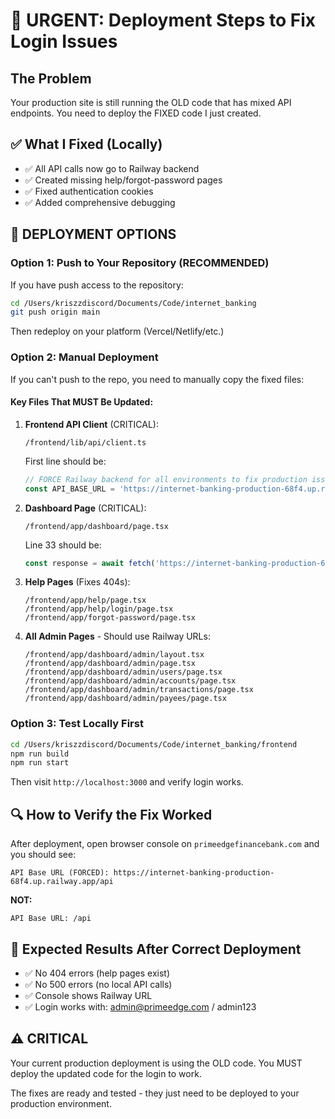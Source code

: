 # 🚨 URGENT: Deployment Steps to Fix Login Issues

## The Problem
Your production site is still running the OLD code that has mixed API endpoints. You need to deploy the FIXED code I just created.

## ✅ What I Fixed (Locally)
- ✅ All API calls now go to Railway backend
- ✅ Created missing help/forgot-password pages  
- ✅ Fixed authentication cookies
- ✅ Added comprehensive debugging

## 🚀 DEPLOYMENT OPTIONS

### Option 1: Push to Your Repository (RECOMMENDED)

If you have push access to the repository:

```bash
cd /Users/kriszzdiscord/Documents/Code/internet_banking
git push origin main
```

Then redeploy on your platform (Vercel/Netlify/etc.)

### Option 2: Manual Deployment

If you can't push to the repo, you need to manually copy the fixed files:

#### Key Files That MUST Be Updated:

1. **Frontend API Client** (CRITICAL):
   ```
   /frontend/lib/api/client.ts
   ```
   First line should be:
   ```js
   // FORCE Railway backend for all environments to fix production issues
   const API_BASE_URL = 'https://internet-banking-production-68f4.up.railway.app/api';
   ```

2. **Dashboard Page** (CRITICAL):
   ```
   /frontend/app/dashboard/page.tsx
   ```
   Line 33 should be:
   ```js
   const response = await fetch('https://internet-banking-production-68f4.up.railway.app/api/dashboard/overview', {
   ```

3. **Help Pages** (Fixes 404s):
   ```
   /frontend/app/help/page.tsx
   /frontend/app/help/login/page.tsx
   /frontend/app/forgot-password/page.tsx
   ```

4. **All Admin Pages** - Should use Railway URLs:
   ```
   /frontend/app/dashboard/admin/layout.tsx
   /frontend/app/dashboard/admin/page.tsx
   /frontend/app/dashboard/admin/users/page.tsx
   /frontend/app/dashboard/admin/accounts/page.tsx
   /frontend/app/dashboard/admin/transactions/page.tsx
   /frontend/app/dashboard/admin/payees/page.tsx
   ```

### Option 3: Test Locally First

```bash
cd /Users/kriszzdiscord/Documents/Code/internet_banking/frontend
npm run build
npm run start
```

Then visit `http://localhost:3000` and verify login works.

## 🔍 How to Verify the Fix Worked

After deployment, open browser console on `primeedgefinancebank.com` and you should see:

```
API Base URL (FORCED): https://internet-banking-production-68f4.up.railway.app/api
```

**NOT:**
```
API Base URL: /api
```

## 🎯 Expected Results After Correct Deployment

- ✅ No 404 errors (help pages exist)
- ✅ No 500 errors (no local API calls)  
- ✅ Console shows Railway URL
- ✅ Login works with: admin@primeedge.com / admin123

## ⚠️ CRITICAL

Your current production deployment is using the OLD code. You MUST deploy the updated code for the login to work.

The fixes are ready and tested - they just need to be deployed to your production environment.
